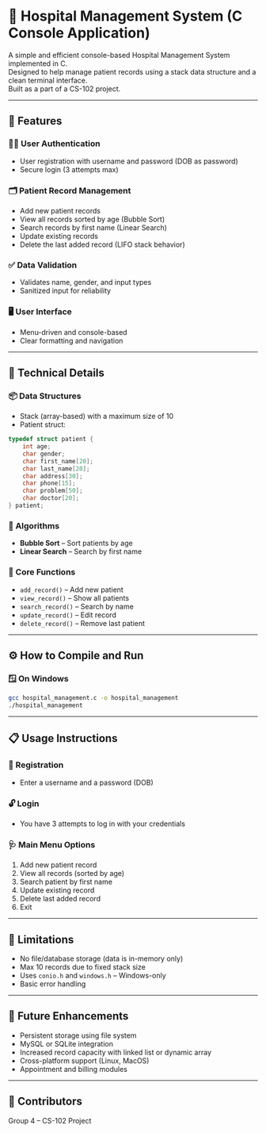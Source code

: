 
# 🏥 Hospital Management System (C Console Application)

A simple and efficient console-based Hospital Management System implemented in C.  
Designed to help manage patient records using a stack data structure and a clean terminal interface.  
Built as a part of a CS-102 project.

---

## 🔐 Features

### 🧑‍⚕️ User Authentication
- User registration with username and password (DOB as password)
- Secure login (3 attempts max)

### 🗂 Patient Record Management
- Add new patient records
- View all records sorted by age (Bubble Sort)
- Search records by first name (Linear Search)
- Update existing records
- Delete the last added record (LIFO stack behavior)

### ✅ Data Validation
- Validates name, gender, and input types
- Sanitized input for reliability

### 🖥 User Interface
- Menu-driven and console-based
- Clear formatting and navigation

---

## 🧱 Technical Details

### 📦 Data Structures
- Stack (array-based) with a maximum size of 10
- Patient struct:

```c
typedef struct patient {
    int age;
    char gender;
    char first_name[20];
    char last_name[20];
    char address[30];
    char phone[15];
    char problem[50];
    char doctor[20];
} patient;
```

### 🧠 Algorithms
- **Bubble Sort** – Sort patients by age
- **Linear Search** – Search by first name

### 🔑 Core Functions
- `add_record()` – Add new patient
- `view_record()` – Show all patients
- `search_record()` – Search by name
- `update_record()` – Edit record
- `delete_record()` – Remove last patient

---

## ⚙️ How to Compile and Run

### 🪟 On Windows
```bash
gcc hospital_management.c -o hospital_management
./hospital_management
```

---

## 📋 Usage Instructions

### 📝 Registration
- Enter a username and a password (DOB)

### 🔓 Login
- You have 3 attempts to log in with your credentials

### 🩺 Main Menu Options
1. Add new patient record  
2. View all records (sorted by age)  
3. Search patient by first name  
4. Update existing record  
5. Delete last added record  
6. Exit  

---

## 🧪 Limitations
- No file/database storage (data is in-memory only)
- Max 10 records due to fixed stack size
- Uses `conio.h` and `windows.h` – Windows-only
- Basic error handling

---

## 🚀 Future Enhancements
- Persistent storage using file system
- MySQL or SQLite integration
- Increased record capacity with linked list or dynamic array
- Cross-platform support (Linux, MacOS)
- Appointment and billing modules

---

## 👥 Contributors
Group 4 – CS-102 Project
